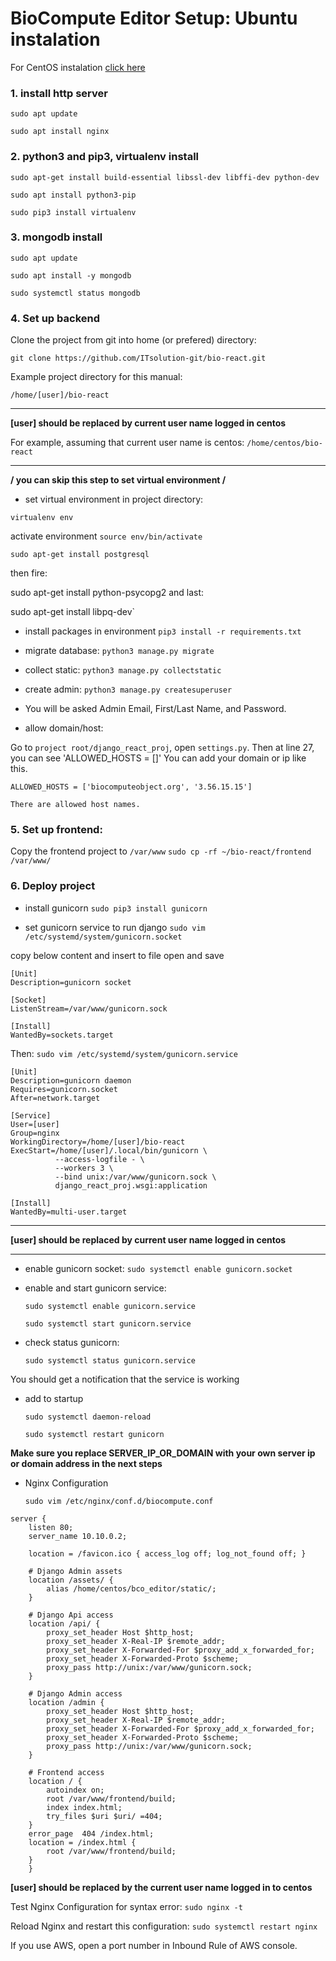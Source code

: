 # BioCompute Editor Setup: Ubuntu instalation
For CentOS instalation [click here](./centos.md)

### 1. install http server
`sudo apt update`

`sudo apt install nginx`

### 2. python3 and pip3, virtualenv install
`sudo apt-get install build-essential libssl-dev libffi-dev python-dev`

`sudo apt install python3-pip`

`sudo pip3 install virtualenv`

### 3. mongodb install

`sudo apt update`

`sudo apt install -y mongodb`

`sudo systemctl status mongodb`

### 4. Set up backend
Clone the project from git into home (or prefered) directory:

`git clone https://github.com/ITsolution-git/bio-react.git`

Example project directory for this manual:

	/home/[user]/bio-react

****************************************************************
**[user] should be replaced by current user name logged in centos**

For example, assuming that current user name is centos:
`/home/centos/bio-react`
****************************************************************

**/ you can skip this step to set virtual environment /**

- set virtual environment in project directory:

`virtualenv env`

activate environment
`source env/bin/activate`

`sudo apt-get install postgresql`

then fire:

sudo apt-get install python-psycopg2
and last:

sudo apt-get install libpq-dev`

- install packages in environment 
`pip3 install -r requirements.txt` 

- migrate database:
`python3 manage.py migrate`

- collect static:
`python3 manage.py collectstatic`

- create admin:
`python3 manage.py createsuperuser`

- You will be asked Admin Email, First/Last Name, and Password.

- allow domain/host:
	
Go to `project root/django_react_proj`, open `settings.py`. 
Then at line 27, you can see 'ALLOWED_HOSTS = []'
You can add your domain or ip like this.

`ALLOWED_HOSTS = ['biocomputeobject.org', '3.56.15.15']`

`There are allowed host names.`

### 5. Set up frontend:
Copy the frontend project to `/var/www`
	`sudo cp -rf ~/bio-react/frontend /var/www/` 

### 6. Deploy project
- install gunicorn
`sudo pip3 install gunicorn`

- set gunicorn service to run django
`sudo vim /etc/systemd/system/gunicorn.socket`

copy below content and insert to file open and save
```
[Unit]
Description=gunicorn socket

[Socket]
ListenStream=/var/www/gunicorn.sock

[Install]
WantedBy=sockets.target
```

Then: `sudo vim /etc/systemd/system/gunicorn.service`

```
[Unit]
Description=gunicorn daemon
Requires=gunicorn.socket
After=network.target

[Service]
User=[user]
Group=nginx
WorkingDirectory=/home/[user]/bio-react
ExecStart=/home/[user]/.local/bin/gunicorn \
          --access-logfile - \
          --workers 3 \
          --bind unix:/var/www/gunicorn.sock \
          django_react_proj.wsgi:application

[Install]
WantedBy=multi-user.target

```


***************************
**[user] should be replaced by current user name logged in centos**
***************************

- enable gunicorn socket:
	`sudo systemctl enable gunicorn.socket`

- enable and start gunicorn service:

	`sudo systemctl enable gunicorn.service`

	`sudo systemctl start gunicorn.service`

- check status gunicorn:

	`sudo systemctl status gunicorn.service`
	
You should get a notification that the service is working

- add to startup

	`sudo systemctl daemon-reload`

	`sudo systemctl restart gunicorn`

**Make sure you replace SERVER_IP_OR_DOMAIN with your own server ip or domain address in the next steps**

- Nginx Configuration
	
	`sudo vim /etc/nginx/conf.d/biocompute.conf`

```
server {
    listen 80;
    server_name 10.10.0.2;

    location = /favicon.ico { access_log off; log_not_found off; }

    # Django Admin assets
    location /assets/ {
        alias /home/centos/bco_editor/static/;
    }

    # Django Api access
    location /api/ {
        proxy_set_header Host $http_host;
        proxy_set_header X-Real-IP $remote_addr;
        proxy_set_header X-Forwarded-For $proxy_add_x_forwarded_for;
        proxy_set_header X-Forwarded-Proto $scheme;
        proxy_pass http://unix:/var/www/gunicorn.sock;
    }

    # Django Admin access
    location /admin {
        proxy_set_header Host $http_host;
        proxy_set_header X-Real-IP $remote_addr;
        proxy_set_header X-Forwarded-For $proxy_add_x_forwarded_for;
        proxy_set_header X-Forwarded-Proto $scheme;
        proxy_pass http://unix:/var/www/gunicorn.sock;
    }

    # Frontend access		    
    location / {
        autoindex on;
        root /var/www/frontend/build;
        index index.html;
        try_files $uri $uri/ =404;
    }
    error_page  404 /index.html;
    location = /index.html {
        root /var/www/frontend/build;
    }
	}
```
	

**[user] should be replaced by the current user name logged in to centos**

	
Test Nginx Configuration for syntax error:
	`sudo nginx -t`

Reload Nginx and restart this configuration:
	`sudo systemctl restart nginx`

If you use AWS, open a port number in Inbound Rule of AWS console.
